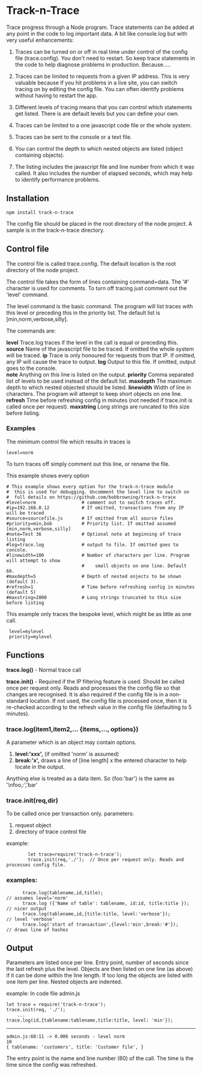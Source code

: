  

# Track-n-Trace

Trace progress through a Node program.  Trace statements    can be added at any point in the code to log important data.  A bit like console.log but with very useful enhancements:

1. Traces can be turned on or off in real time under control of the config file (trace.config). You don't need to restart.  So keep  trace statements in the code to help diagnose problems in production. Because.....

2. Traces can be limited to requests from a given IP address.  This is very valuable because if you hit problems in a live site, you can switch tracing on by editing the config file. You can often identify problems without having to restart the app. 

3. Different levels of tracing means that you can control which statements get listed.  There is are default levels but you can define your own.

4. Traces can be limited to a one javascript code file      or the whole system.

5. Traces can be sent to the console or a text file.

6. You can control the depth to which nested objects are listed (object containing objects).

7. The listing includes the javascript file and line number from which it was called.  It also includes the number of elapsed seconds, which may help to identify performance problems.


## Installation
```
npm install track-n-trace
```
The config file should be placed in the root directory of the node project. A sample is in the track-n-trace directory.

##   Control file

The control file is called trace.config. The default location is the root directory of the node project.

The control file takes the form of lines containing command=data.  The '#' character is used for comments.  To turn off tracing just comment out the 'level' command.

The level command is the basic command. The program will list traces with this level or preceding this in the priority list. The default list is [min,norm,verbose,silly]. 
  
The commands are:

**level**      Trace.log traces if the level in the call is equal or preceding this. 
**source**     Name of the javascript file to be traced. If omitted the whole system will be traced.
**ip**         Trace is only honoured for requests from that IP. If omitted, any IP will cause the trace to output. 
**log**        Output to this file. If omitted, output goes to the console.  
**note**       Anything on this line is listed on the output.
**priority**   Comma separated list of levels to be used instead of the default list.
**maxdepth**   The maximum depth to which nested objected should be listed.
**linewidth**  Width of line in characters.  The program will attempt to keep short objects on one line.
**refresh**    Time before refreshing config in minutes (not needed if trace.init is called once per request). 
**maxstring** Long strings are runcated to this size before listing. 

   
###   Examples

The minimum control file which results in traces is 
```
level=norm
```
To turn traces off simply comment out this line, or rename the file.

This example shows every option
```
# This example shows every option for the track-n-trace module
#  this is used for debugging. Uncomment the level line to switch on
#  full details on https://github.com/bobbrowning/track-n-trace 
#level=norm                 # comment out to switch traces off.
#ip=192.168.0.12            # If omitted, transactions from any IP will be traced
#source=sourcefile.js       # If omitted from all source files
#priority=min,bob           # Priority list. If omitted assumed [min,norm,verbose,silly]
#note=Test 36               # Optional note at beginning of trace listing
#log=trace.log              # output to file. If omitted goes to concole.
#linewidth=100              # Number of characters per line. Program will attempt to show 
                            #    small objects on one line. Default 60.
#maxdepth=5                 # Depth of nested onjects to be shown (default 3).
#refresh=1                  # Time before refreshing config in minutes (default 5)
#maxstring=2000             # Long strings truncated to this size before listing

```
This example only traces the bespoke level, which might be as little as one call. 
```
 level=mylevel
 priority=mylevel

```



##  Functions 
  
 **trace.log()** -  Normal trace call

 **trace.init()** - Required if the IP filtering feature is used. Should be called once per request only.  Reads and processes the the  config file so that changes are recognised. It is also required if the config file is in a non-standard location.  If not used, the config file is processed once, then it is re-checked according to the refresh value in the config file (defaulting to 5 minutes).

###  trace.log(item1,item2,... {items,...,  options})
   
A parameter which is an object may contain options.  
1.   **level:'xxx',** (if omitted 'norm' is assumed)     
2.   **break:'x',**  draws a line of [line length] x the entered character to help locate in the output.

Anything else is treated as a data item. So {foo:'bar'}  is the same as '\nfoo,:','bar'


###   trace.init(req,dir)
   
 To be called once per transaction only.  parameters:
1. request object 
2. directory of trace control file

example:

            let trace=require('track-n-trace');
            trace.init(req,'./');  // Once per request only. Reads and processes config file.


###      examples:  
  ```
        trace.log(tablename,id,title);                                  // assumes level='norm'
        trace.log ({'Name of table': tablename, id:id, title:title });  // nicer output
        trace.log(tablename,id,{title:title, level:'verbose'});         // level 'verbose'
        trace.log('start of transaction',{level:'min',break:'#'});      // draws line of hashes
  ```

##   Output

Parameters are listed once per line.  Entry point, number of seconds since the last refresh plus the level.   Objects are then listed on one line (as above) if it can be done within the line length. If too long the objects are listed with one item per line.  Nested objects are indented. 
 

example:
In code file admin.js

```
let trace = require('track-n-trace');
trace.init(req, './');  
    ...
trace.log(id,{tablename:tablename,title:title, level: 'min'});
```
   
------------------------------------------------------------
```
admin.js:60:11 -> 0.006 seconds - level norm  
10
{ tablename: 'customers', title: 'Customer file', }
```
The entry point is the name and line number (60) of the call.
The time is the time since the config was refreshed. 


